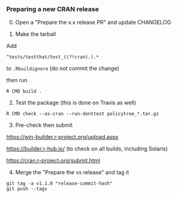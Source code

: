 ### Preparing a new CRAN release

0. Open a "Prepare the v.x release PR" and update CHANGELOG

1. Make the tarball

  Add

  ```
  ^tests/testthat/test_((?!cran).).*
  ```

  to `.Rbuildignore` (do not commit the change)

  then run

  ```
  R CMD build .
  ```

2. Test the package (this is done on Travis as well)

  ```
  R CMD check --as-cran --run-donttest policytree_*.tar.gz
  ```

3. Pre-check then submit

  https://win-builder.r-project.org/upload.aspx
  
  https://builder.r-hub.io/ (to check on all builds, including Solaris)

  https://cran.r-project.org/submit.html

4. Merge the "Prepare the vx release" and tag it

  ```
  git tag -a v1.1.0 "release-commit-hash"
  git push --tags
  ```
